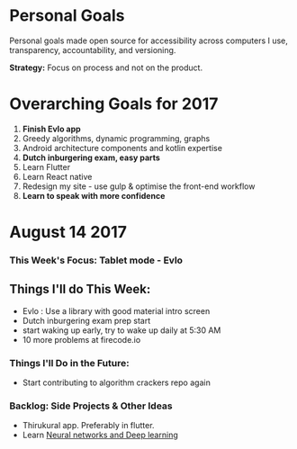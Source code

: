 # Personal Goals

Personal goals made open source for accessibility across computers I use, transparency, accountability, and versioning.

**Strategy:** Focus on process and not on the product.

# Overarching Goals for 2017

1. **Finish Evlo app**
2. Greedy algorithms, dynamic programming, graphs
3. Android architecture components and kotlin expertise
4. **Dutch inburgering exam, easy parts**
5. Learn Flutter
6. Learn React native
7. Redesign my site - use gulp & optimise the front-end workflow
8. **Learn to speak with more confidence**

# August 14 2017

### This Week's Focus: Tablet mode - Evlo

## Things I'll do This Week:

- Evlo : Use a library with good material intro screen
- Dutch inburgering exam prep start
- start waking up early, try to wake up daily at 5:30 AM
- 10 more problems at firecode.io

### Things I'll Do in the Future:

- Start contributing to algorithm crackers repo again

### Backlog: Side Projects & Other Ideas

 - Thirukural app. Preferably in flutter.
 - Learn [Neural networks and Deep learning](https://www.coursera.org/learn/neural-networks-deep-learning)
